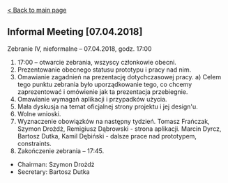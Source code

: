 [< Back to main page](/)

## Informal Meeting [07.04.2018]

Zebranie IV, nieformalne – 07.04.2018, godz. 17:00
1. 17:00 – otwarcie zebrania, wszyscy członkowie obecni.
2. Prezentowanie obecnego statusu prototypu i pracy nad nim.
3. Omawianie zagadnień na prezentację dotychczasowej pracy.
	a) Celem tego punktu zebrania było uporządkowanie tego, co chcemy zaprezentować i omówienie jak ta prezentacja przebiegnie. 
4. Omawianie wymagań aplikacji i przypadków użycia.
5. Mała dyskusja na temat oficjalnej strony projektu i jej design'u.
6. Wolne wnioski.
7. Wyznaczenie obowiązków na następny tydzień.
	Tomasz Frańczak, Szymon Drożdż, Remigiusz Dąbrowski - strona aplikacji.
	Marcin Dyrcz, Bartosz Dutka, Kamil Dębiński - dalsze prace nad prototypem, constraints.
8. Zakończenie zebrania – 17:45.

* Chairman: Szymon Drożdż 
* Secretary: Bartosz Dutka
